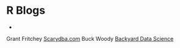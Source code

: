 # R Blogs

-

Grant Fritchey [Scarydba.com](http://www.scarydba.com/tag/r/)
Buck Woody [Backyard Data Science](https://buckwoody.wordpress.com/)